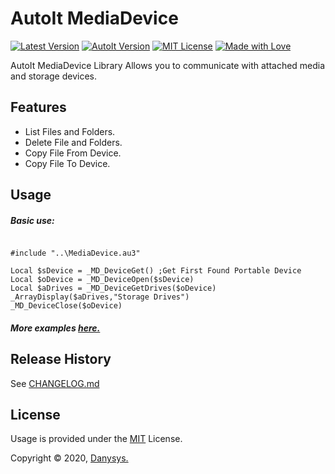 # AutoIt MediaDevice

[![Latest Version](https://img.shields.io/badge/Latest-v1.0.0-green.svg)]()
[![AutoIt Version](https://img.shields.io/badge/AutoIt-3.3.14.5-blue.svg)]()
[![MIT License](https://img.shields.io/github/license/mashape/apistatus.svg)]()
[![Made with Love](https://img.shields.io/badge/Made%20with-%E2%9D%A4-red.svg?colorB=e31b23)]()


AutoIt MediaDevice Library Allows you to communicate with attached media and storage devices.


## Features
* List Files and Folders.
* Delete File and Folders.
* Copy File From Device.
* Copy File To Device.


## Usage

##### Basic use:
```autoit

#include "..\MediaDevice.au3"

Local $sDevice = _MD_DeviceGet() ;Get First Found Portable Device
Local $oDevice = _MD_DeviceOpen($sDevice)
Local $aDrives = _MD_DeviceGetDrives($oDevice)
_ArrayDisplay($aDrives,"Storage Drives")
_MD_DeviceClose($oDevice)

```

##### More examples [here.](/Examples)


## Release History
See [CHANGELOG.md](CHANGELOG.md)


<!-- ## Acknowledgments & Credits -->


## License

Usage is provided under the [MIT](https://choosealicense.com/licenses/mit/) License.

Copyright © 2020, [Danysys.](https://www.danysys.com)